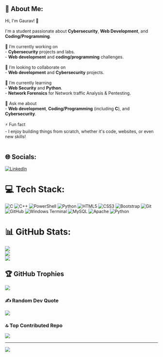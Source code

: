 ## 💫 About Me:
Hi, I'm Gaurav! 👋<br><br>I'm a student passionate about **Cybersecurity**, **Web Development**, and **Coding/Programming**.<br><br>🔭 I’m currently working on<br>- **Cybersecurity** projects and labs.<br>- **Web development** and **coding/programming** challenges.<br><br>👯 I’m looking to collaborate on<br>- **Web development** and **Cybersecurity** projects.<br><br>🌱 I’m currently learning<br>- **Web Security** and **Python**.<br>- **Network Forensics** for Network traffic Analysis & Pentesting.<br><br>💬 Ask me about<br>- **Web development**, **Coding/Programming** (including **C**), and **Cybersecurity**.<br><br>⚡ Fun fact<br>- I enjoy building things from scratch, whether it's code, websites, or even new skills!<br><br>


## 🌐 Socials:
[![LinkedIn](https://img.shields.io/badge/LinkedIn-%230077B5.svg?logo=linkedin&logoColor=white)](https://linkedin.com/in/linkedin.com/in/gauravnjain/) 

# 💻 Tech Stack:
![C](https://img.shields.io/badge/c-%2300599C.svg?style=for-the-badge&logo=c&logoColor=white) ![C++](https://img.shields.io/badge/c++-%2300599C.svg?style=for-the-badge&logo=c%2B%2B&logoColor=white) ![PowerShell](https://img.shields.io/badge/PowerShell-%235391FE.svg?style=for-the-badge&logo=powershell&logoColor=white) ![Python](https://img.shields.io/badge/python-3670A0?style=for-the-badge&logo=python&logoColor=ffdd54) ![HTML5](https://img.shields.io/badge/html5-%23E34F26.svg?style=for-the-badge&logo=html5&logoColor=white) ![CSS3](https://img.shields.io/badge/css3-%231572B6.svg?style=for-the-badge&logo=css3&logoColor=white) ![Bootstrap](https://img.shields.io/badge/bootstrap-%238511FA.svg?style=for-the-badge&logo=bootstrap&logoColor=white) ![Git](https://img.shields.io/badge/git-%23F05033.svg?style=for-the-badge&logo=git&logoColor=white) ![GitHub](https://img.shields.io/badge/github-%23121011.svg?style=for-the-badge&logo=github&logoColor=white) ![Windows Terminal](https://img.shields.io/badge/Windows%20Terminal-%234D4D4D.svg?style=for-the-badge&logo=windows-terminal&logoColor=white) ![MySQL](https://img.shields.io/badge/mysql-4479A1.svg?style=for-the-badge&logo=mysql&logoColor=white) ![Apache](https://img.shields.io/badge/apache-%23D42029.svg?style=for-the-badge&logo=apache&logoColor=white) ![Python](https://img.shields.io/badge/python-3670A0?style=for-the-badge&logo=python&logoColor=ffdd54)
# 📊 GitHub Stats:
![](https://github-readme-stats.vercel.app/api?username=GauravNJain&theme=dark&hide_border=false&include_all_commits=true&count_private=false)<br/>
![](https://github-readme-streak-stats.herokuapp.com/?user=GauravNJain&theme=dark&hide_border=false)<br/>
![](https://github-readme-stats.vercel.app/api/top-langs/?username=GauravNJain&theme=dark&hide_border=false&include_all_commits=true&count_private=false&layout=compact)

## 🏆 GitHub Trophies
![](https://github-profile-trophy.vercel.app/?username=GauravNJain&theme=github_dark&no-frame=true&no-bg=true&margin-w=4)

### ✍️ Random Dev Quote
![](https://quotes-github-readme.vercel.app/api?type=horizontal&theme=radical)

### 🔝 Top Contributed Repo
![](https://github-contributor-stats.vercel.app/api?username=GauravNJain&limit=5&theme=dark&combine_all_yearly_contributions=true)

---
[![](https://visitcount.itsvg.in/api?id=GauravNJain&icon=1&color=0)](https://visitcount.itsvg.in)

<!-- Proudly created with GPRM ( https://gprm.itsvg.in ) -->

